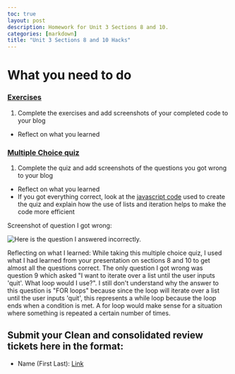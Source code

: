 ```yaml
---
toc: true
layout: post
description: Homework for Unit 3 Sections 8 and 10.
categories: [markdown]
title: "Unit 3 Sections 8 and 10 Hacks"
---
```


# What you need to do
### [Exercises](https://pgk-lang.github.io/pgk/exercises)
 1. Complete the exercises and add screenshots of your completed code to your blog
   - Reflect on what you learned
 
### [Multiple Choice quiz](https://pgk-lang.github.io/pgk/quiz)
 1. Complete the quiz and add screenshots of the questions you got wrong to your blog
   - Reflect on what you learned
   - If you got everything correct, look at the [javascript code](https://raw.githubusercontent.com/PGK-Lang/pgk/master/_pages/01_quiz.md) used to create the quiz and explain how the use of lists and iteration helps to make the code more efficient 

Screenshot of question I got wrong:

![]({{site.baseurl}}/images/incorrectq9.png "Here is the question I answered incorrectly.")

Reflecting on what I learned: While taking this multiple choice quiz, I used what I had learned from your presentation on sections 8 and 10 to get almost all the questions correct. The only question I got wrong was question 9 which asked "I want to iterate over a list until the user inputs 'quit'. What loop would I use?". I still don't understand why the answer to this question is "FOR loops" because since the loop will iterate over a list until the user inputs 'quit', this represents a while loop because the loop ends when a condition is met. A for loop would make sense for a situation where something is repeated a certain number of times.

## Submit your **Clean** and consolidated review tickets here in the format:
- Name (First Last): [Link](https://www.youtube.com/watch?v=dQw4w9WgXcQ)
